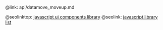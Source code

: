 @link: api/datamove_moveup.md

@seolinktop: [javascript ui components library](https://webix.com)
@seolink: [javascript library list](https://webix.com/widget/list/)